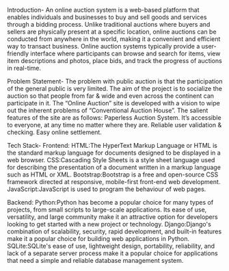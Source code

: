 Introduction- 
An online auction system is a web-based platform that enables individuals and businesses to buy and sell goods and services through a bidding process. Unlike traditional auctions where buyers and sellers are physically present at a specific location, online auctions can be conducted from anywhere in the world, making it a convenient and efficient way to transact business.
Online auction systems typically provide a user-friendly interface where participants can browse and search for items, view item descriptions and photos, place bids, and track the progress of auctions in real-time.

Problem Statement-
The problem with public auction is that the participation of the general public is very limited. The aim of the project is to socialize the auction so that people from far & wide and even across the continent can participate in it. The “Online Auction” site is developed with a vision to wipe out the inherent problems of “Conventional Auction House”. 
The salient features of the site are as follows:
Paperless Auction System.
It’s accessible to everyone, at any time no matter where they are.
Reliable user validation & checking.
Easy online settlement.

Tech Stack-
Frontend:
HTML:The HyperText Markup Language or HTML is the standard markup language for documents designed to be displayed in a web browser.
CSS:Cascading Style Sheets is a style sheet language used for describing the presentation of a document written in a markup language such as HTML or XML.
Bootstrap:Bootstrap is a free and open-source CSS framework directed at responsive, mobile-first front-end web development. 
JavaScript:JavaScript is used to program the behaviour of web pages.

Backend:
Python:Python has become a popular choice for many types of projects, from small scripts to large-scale applications. Its ease of use, versatility, and large community make it an attractive option for developers looking to get started with a new project or technology.
Django:Django's combination of scalability, security, rapid development, and built-in features make it a popular choice for building web applications in Python.
SQLite:SQLite's ease of use, lightweight design, portability, reliability, and lack of a separate server process make it a popular choice for applications that need a simple and reliable database management system.


